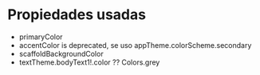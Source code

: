 # Propiedades usadas

* primaryColor
* accentColor is deprecated, se uso  appTheme.colorScheme.secondary
* scaffoldBackgroundColor
* textTheme.bodyText1!.color ?? Colors.grey